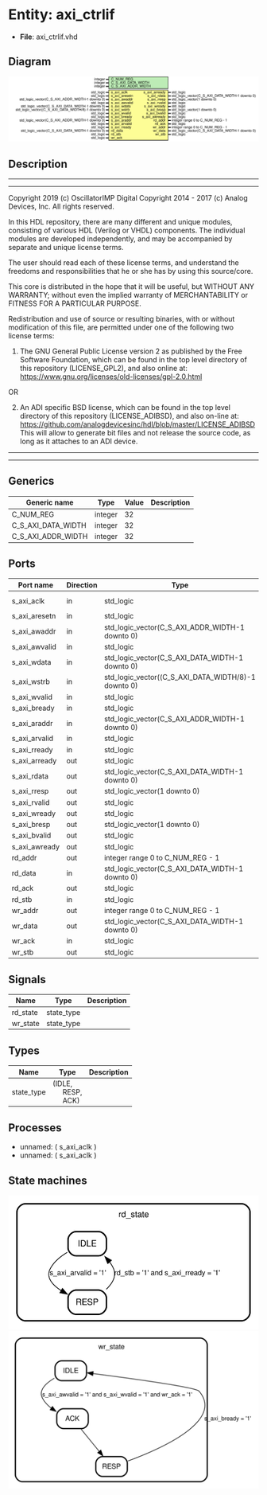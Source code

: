 # Entity: axi_ctrlif

- **File**: axi_ctrlif.vhd
## Diagram

![Diagram](axi_ctrlif.svg "Diagram")
## Description

 ***************************************************************************
 ***************************************************************************
 Copyright 2019 (c) OscillatorIMP Digital
 Copyright 2014 - 2017 (c) Analog Devices, Inc. All rights reserved.

 In this HDL repository, there are many different and unique modules, consisting
 of various HDL (Verilog or VHDL) components. The individual modules are
 developed independently, and may be accompanied by separate and unique license
 terms.

 The user should read each of these license terms, and understand the
 freedoms and responsibilities that he or she has by using this source/core.

 This core is distributed in the hope that it will be useful, but WITHOUT ANY
 WARRANTY; without even the implied warranty of MERCHANTABILITY or FITNESS FOR
 A PARTICULAR PURPOSE.

 Redistribution and use of source or resulting binaries, with or without modification
 of this file, are permitted under one of the following two license terms:

   1. The GNU General Public License version 2 as published by the
      Free Software Foundation, which can be found in the top level directory
      of this repository (LICENSE_GPL2), and also online at:
      <https://www.gnu.org/licenses/old-licenses/gpl-2.0.html>

 OR

   2. An ADI specific BSD license, which can be found in the top level directory
      of this repository (LICENSE_ADIBSD), and also on-line at:
      https://github.com/analogdevicesinc/hdl/blob/master/LICENSE_ADIBSD
      This will allow to generate bit files and not release the source code,
      as long as it attaches to an ADI device.

 ***************************************************************************
 ***************************************************************************
## Generics

| Generic name       | Type    | Value | Description |
| ------------------ | ------- | ----- | ----------- |
| C_NUM_REG          | integer | 32    |             |
| C_S_AXI_DATA_WIDTH | integer | 32    |             |
| C_S_AXI_ADDR_WIDTH | integer | 32    |             |
## Ports

| Port name     | Direction | Type                                                | Description       |
| ------------- | --------- | --------------------------------------------------- | ----------------- |
| s_axi_aclk    | in        | std_logic                                           | AXI bus interface |
| s_axi_aresetn | in        | std_logic                                           |                   |
| s_axi_awaddr  | in        | std_logic_vector(C_S_AXI_ADDR_WIDTH-1 downto 0)     |                   |
| s_axi_awvalid | in        | std_logic                                           |                   |
| s_axi_wdata   | in        | std_logic_vector(C_S_AXI_DATA_WIDTH-1 downto 0)     |                   |
| s_axi_wstrb   | in        | std_logic_vector((C_S_AXI_DATA_WIDTH/8)-1 downto 0) |                   |
| s_axi_wvalid  | in        | std_logic                                           |                   |
| s_axi_bready  | in        | std_logic                                           |                   |
| s_axi_araddr  | in        | std_logic_vector(C_S_AXI_ADDR_WIDTH-1 downto 0)     |                   |
| s_axi_arvalid | in        | std_logic                                           |                   |
| s_axi_rready  | in        | std_logic                                           |                   |
| s_axi_arready | out       | std_logic                                           |                   |
| s_axi_rdata   | out       | std_logic_vector(C_S_AXI_DATA_WIDTH-1 downto 0)     |                   |
| s_axi_rresp   | out       | std_logic_vector(1 downto 0)                        |                   |
| s_axi_rvalid  | out       | std_logic                                           |                   |
| s_axi_wready  | out       | std_logic                                           |                   |
| s_axi_bresp   | out       | std_logic_vector(1 downto 0)                        |                   |
| s_axi_bvalid  | out       | std_logic                                           |                   |
| s_axi_awready | out       | std_logic                                           |                   |
| rd_addr       | out       | integer range 0 to C_NUM_REG - 1                    |                   |
| rd_data       | in        | std_logic_vector(C_S_AXI_DATA_WIDTH-1 downto 0)     |                   |
| rd_ack        | out       | std_logic                                           |                   |
| rd_stb        | in        | std_logic                                           |                   |
| wr_addr       | out       | integer range 0 to C_NUM_REG - 1                    |                   |
| wr_data       | out       | std_logic_vector(C_S_AXI_DATA_WIDTH-1 downto 0)     |                   |
| wr_ack        | in        | std_logic                                           |                   |
| wr_stb        | out       | std_logic                                           |                   |
## Signals

| Name     | Type       | Description |
| -------- | ---------- | ----------- |
| rd_state | state_type |             |
| wr_state | state_type |             |
## Types

| Name       | Type                                                                                       | Description |
| ---------- | ------------------------------------------------------------------------------------------ | ----------- |
| state_type | (IDLE,<br><span style="padding-left:20px"> RESP,<br><span style="padding-left:20px"> ACK)  |             |
## Processes
- unnamed: ( s_axi_aclk )
- unnamed: ( s_axi_aclk )
## State machines

![Diagram_state_machine_0]( stm_axi_ctrlif_00.svg "Diagram")![Diagram_state_machine_1]( stm_axi_ctrlif_11.svg "Diagram")